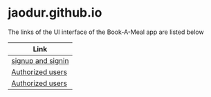 # jaodur.github.io
The links of the UI interface of the Book-A-Meal app are listed below

|Link|
|---------|
|[signup and signin](https://jaodur.github.io/book-A-Meal%20ui/signin_signup.html)|
|[Authorized users](https://jaodur.github.io/book-A-Meal%20ui/auth_users.html)|
|[Authorized users](https://jaodur.github.io/book-A-Meal%20ui/auth_caterer.html)|

